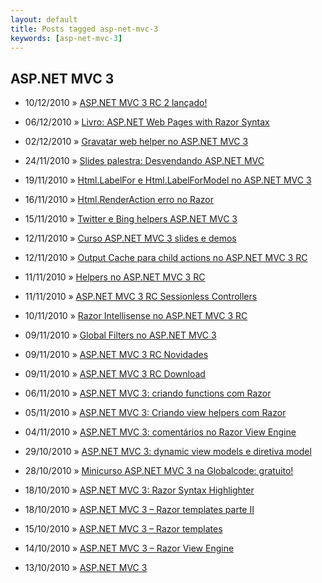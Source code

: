 ```yaml
---
layout: default
title: Posts tagged asp-net-mvc-3
keywords: [asp-net-mvc-3]
---
```

<h2 class="category">ASP.NET MVC 3</h2>
<ul class="posts">
<li>
<p>
<span class="date">10/12/2010</span> &raquo; 
<a href="/blog/asp-net-mvc-3-rc-2-lancado">ASP.NET MVC 3 RC 2 lançado!</a>
</p>
</li> 
<li>
<p>
<span class="date">06/12/2010</span> &raquo; 
<a href="/blog/livro-asp-net-web-pages-with-razor-syntax">Livro: ASP.NET Web Pages with Razor Syntax</a>
</p>
</li> 
<li>
<p>
<span class="date">02/12/2010</span> &raquo; 
<a href="/blog/gravatar-web-helper-no-asp-net-mvc-3">Gravatar web helper no ASP.NET MVC 3</a>
</p>
</li> 
<li>
<p>
<span class="date">24/11/2010</span> &raquo; 
<a href="/blog/slides-palestra-desvendando-asp-net-mvc">Slides palestra: Desvendando ASP.NET MVC</a>
</p>
</li> 
<li>
<p>
<span class="date">19/11/2010</span> &raquo; 
<a href="/blog/html-labelfor-html-labelformodel-no-asp-net-mvc-3">Html.LabelFor e Html.LabelForModel no ASP.NET MVC 3</a>
</p>
</li> 
<li>
<p>
<span class="date">16/11/2010</span> &raquo; 
<a href="/blog/html-renderaction-erro-no-razor">Html.RenderAction erro no Razor</a>
</p>
</li> 
<li>
<p>
<span class="date">15/11/2010</span> &raquo; 
<a href="/blog/twitter-bing-helpers-asp-net-mvc-3">Twitter e Bing helpers ASP.NET MVC 3</a>
</p>
</li> 
<li>
<p>
<span class="date">12/11/2010</span> &raquo; 
<a href="/blog/curso-asp-net-mvc-3-slides-e-demos">Curso ASP.NET MVC 3 slides e demos</a>
</p>
</li> 
<li>
<p>
<span class="date">12/11/2010</span> &raquo; 
<a href="/blog/output-cache-para-child-actions-no-asp-net-mvc-3-rc">Output Cache para child actions no ASP.NET MVC 3 RC</a>
</p>
</li> 
<li>
<p>
<span class="date">11/11/2010</span> &raquo; 
<a href="/blog/helpers-no-asp-net-mvc-3-rc">Helpers no ASP.NET MVC 3 RC</a>
</p>
</li> 
<li>
<p>
<span class="date">11/11/2010</span> &raquo; 
<a href="/blog/asp-net-mvc-3-rc-sessionless-controllers">ASP.NET MVC 3 RC Sessionless Controllers</a>
</p>
</li> 
<li>
<p>
<span class="date">10/11/2010</span> &raquo; 
<a href="/blog/razor-intellisense-no-asp-net-mvc-3-rc">Razor Intellisense no ASP.NET MVC 3 RC</a>
</p>
</li> 
<li>
<p>
<span class="date">09/11/2010</span> &raquo; 
<a href="/blog/global-filters-no-asp-net-mvc-3">Global Filters no ASP.NET MVC 3</a>
</p>
</li> 
<li>
<p>
<span class="date">09/11/2010</span> &raquo; 
<a href="/blog/asp-net-mvc-3-rc-novidades">ASP.NET MVC 3 RC Novidades</a>
</p>
</li> 
<li>
<p>
<span class="date">09/11/2010</span> &raquo; 
<a href="/blog/asp-net-mvc-3-rc-download">ASP.NET MVC 3 RC Download</a>
</p>
</li> 
<li>
<p>
<span class="date">06/11/2010</span> &raquo; 
<a href="/blog/asp-net-mvc-3-criando-functions-com-razor">ASP.NET MVC 3: criando functions com Razor</a>
</p>
</li> 
<li>
<p>
<span class="date">05/11/2010</span> &raquo; 
<a href="/blog/asp-net-mvc-3-criando-view-helpers-com-razor">ASP.NET MVC 3: Criando view helpers com Razor</a>
</p>
</li> 
<li>
<p>
<span class="date">04/11/2010</span> &raquo; 
<a href="/blog/asp-net-mvc-3-comentarios-no-razor-view-engine">ASP.NET MVC 3: comentários no Razor View Engine</a>
</p>
</li> 
<li>
<p>
<span class="date">29/10/2010</span> &raquo; 
<a href="/blog/asp-net-mvc-3-dynamic-view-models-e-diretiva-model">ASP.NET MVC 3: dynamic view models e diretiva model</a>
</p>
</li> 
<li>
<p>
<span class="date">28/10/2010</span> &raquo; 
<a href="/blog/minicurso-asp-net-mvc-3-na-globalcode-gratuito">Minicurso ASP.NET MVC 3 na Globalcode: gratuito!</a>
</p>
</li> 
<li>
<p>
<span class="date">18/10/2010</span> &raquo; 
<a href="/blog/asp-net-mvc-3-razor-syntax-highlighter">ASP.NET MVC 3: Razor Syntax Highlighter</a>
</p>
</li> 
<li>
<p>
<span class="date">18/10/2010</span> &raquo; 
<a href="/blog/asp-net-mvc-3-razor-templates-parte-ii">ASP.NET MVC 3 – Razor templates parte II</a>
</p>
</li> 
<li>
<p>
<span class="date">15/10/2010</span> &raquo; 
<a href="/blog/asp-net-mvc-3-razor-templates">ASP.NET MVC 3 – Razor templates</a>
</p>
</li> 
<li>
<p>
<span class="date">14/10/2010</span> &raquo; 
<a href="/blog/asp-net-mvc-3-razor-view-engine">ASP.NET MVC 3 – Razor View Engine</a>
</p>
</li> 
<li>
<p>
<span class="date">13/10/2010</span> &raquo; 
<a href="/blog/asp-net-mvc-3">ASP.NET MVC 3</a>
</p>
</li> 
</ul>
